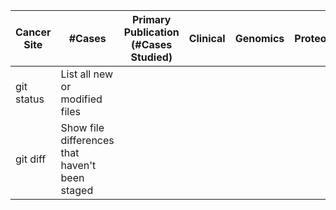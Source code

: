 | Cancer Site | #Cases	| Primary Publication (#Cases Studied)	| Clinical | Genomics | Proteomics | Pathology | Radiology |
| --- | --- | --- | --- | --- | --- | --- | --- |
| git status | List all new or modified files |
| git diff | Show file differences that haven't been staged |
